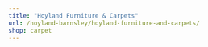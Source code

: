 ```yaml
---
title: "Hoyland Furniture & Carpets"
url: /hoyland-barnsley/hoyland-furniture-and-carpets/
shop: carpet
---
```


